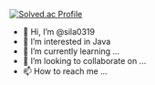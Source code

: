 [![Solved.ac Profile](http://mazassumnida.wtf/api/generate_badge?boj=slia0319)](https://solved.ac/sila0319)


- 👋 Hi, I’m @sila0319
- 👀 I’m interested in Java
- 🌱 I’m currently learning ...
- 💞️ I’m looking to collaborate on ...
- 📫 How to reach me ...

<!---
sila0319/sila0319 is a ✨ special ✨ repository because its `README.md` (this file) appears on your GitHub profile.
You can click the Preview link to take a look at your changes.
--->
